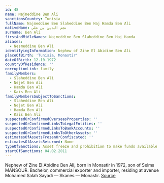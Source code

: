 ```yaml
---
id: 48
name: Najmeddine Ben Ali
sanctionsCountry: Tunisia
fullName: Najmeddine Ben Slaheddine Ben Haj Hamda Ben Ali
nativeName: نجم الدين بن علي
surname: Ben Ali
firstAndMidleNames: Najmeddine Ben Slaheddine Ben Haj Hamda
aliases:
  - Nesmeddine Ben Ali
identifyingInformation: Nephew of Zine El Abidine Ben Ali
placeOfBirth: 'Tunisia, Monastir'
dateOfBirth: 12.10.1972
countryOfResidence: ''
corruptionLink: family
familyMembers:
  - Slaheddine Ben Ali
  - Nejet Ben Ali
  - Hamda Ben Ali
  - Kaïs Ben Ali
familyMembersSubjectToSanctions:
  - Slaheddine Ben Ali
  - Nejet Ben Ali
  - Hamda Ben Ali
  - Kaïs Ben Ali
suspectedOrConfirmedOverseasProperties: ''
suspectedOrConfirmedLinksToLegalEntities: ''
suspectedOrConfirmedLinksToBankAccounts: ''
suspectedOrConfirmedLinksToOtherAssets: ''
estimatesOfAssetsFrozenOrConfiscated: ''
estimatesOfAssetsReturned: None
typeOfSanctions: Asset freeze and prohibition to make funds available
startOfSanctions: 04.02.2011
---
```

Nephew of Zine El Abidine Ben Ali, born in Monastir in 1972, son of Selma 
MANSOUR. Bachelor, commercial exporter and importer, residing at avenue Mohamed 
Salah Sayadi — Skanes — Monastir. 
[Source](https://eur-lex.europa.eu/legal-content/EN/TXT/?uri=CELEX:02011D0072-20170128)
